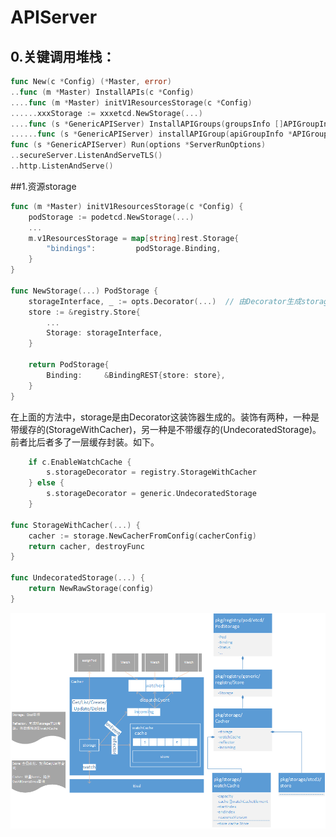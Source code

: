 # APIServer



## 0.关键调用堆栈：

```go
func New(c *Config) (*Master, error)
..func (m *Master) InstallAPIs(c *Config)
....func (m *Master) initV1ResourcesStorage(c *Config)
......xxxStorage := xxxetcd.NewStorage(...)
....func (s *GenericAPIServer) InstallAPIGroups(groupsInfo []APIGroupInfo) error
......func (s *GenericAPIServer) installAPIGroup(apiGroupInfo *APIGroupInfo) error
func (s *GenericAPIServer) Run(options *ServerRunOptions)
..secureServer.ListenAndServeTLS()
..http.ListenAndServe()
```

##1.资源storage

```go
func (m *Master) initV1ResourcesStorage(c *Config) {
    podStorage := podetcd.NewStorage(...)
    ...
    m.v1ResourcesStorage = map[string]rest.Storage{
		"bindings":         podStorage.Binding,
    }
}

func NewStorage(...) PodStorage {
	storageInterface, _ := opts.Decorator(...)  // 由Decorator生成storage
	store := &registry.Store{
		...
		Storage: storageInterface,
	}

	return PodStorage{
		Binding:     &BindingREST{store: store},
	}
}
```

在上面的方法中，storage是由Decorator这装饰器生成的。装饰有两种，一种是带缓存的(StorageWithCacher)，另一种是不带缓存的(UndecoratedStorage)。前者比后者多了一层缓存封装。如下。

```go
	if c.EnableWatchCache {
		s.storageDecorator = registry.StorageWithCacher
	} else {
		s.storageDecorator = generic.UndecoratedStorage
	}

func StorageWithCacher(...) {
	cacher := storage.NewCacherFromConfig(cacherConfig)
	return cacher, destroyFunc
}

func UndecoratedStorage(...) {
	return NewRawStorage(config)
}
```



![](images/apiserver-storage.png)

 

